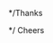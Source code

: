 */Thanks 

<!---
FocatPoinl/FocatPoinl is a ✨ special ✨ repository because its `README.md` (this file) appears on your GitHub profile.
You can click the Preview link to take a look at your changes.
--->
*/ Cheers
